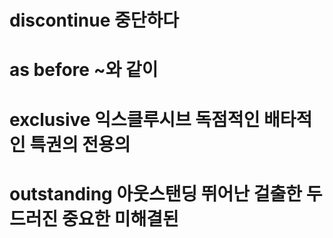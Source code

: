 # discontinue 중단하다

# as before ~와 같이

# exclusive 익스클루시브 독점적인 배타적인 특권의 전용의 

# outstanding  아웃스탠딩 뛰어난 걸출한 두드러진 중요한 미해결된
